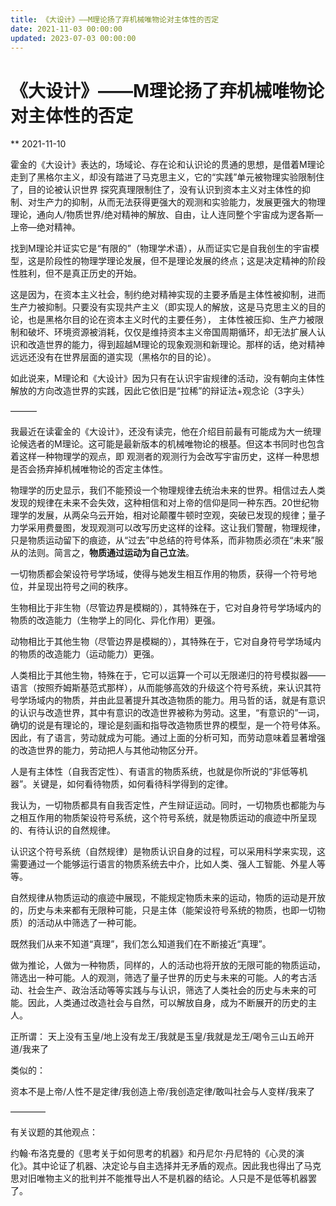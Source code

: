 ```yaml
---
title: 《大设计》——M理论扬了弃机械唯物论对主体性的否定
date: 2021-11-03 00:00:00
updated: 2023-07-03 00:00:00
---
```



# 《大设计》——M理论扬了弃机械唯物论对主体性的否定
**
2021-11-10

霍金的《大设计》表达的，场域论、存在论和认识论的贯通的思想，是借着M理论走到了黑格尔主义，却没有踏进了马克思主义，它的“实践”单元被物理实验限制住了，目的论被认识世界 探究真理限制住了，没有认识到资本主义对主体性的抑制、对生产力的抑制，从而无法获得更强大的观测和实验能力，发展更强大的物理理论，通向人/物质世界/绝对精神的解放、自由，让人连同整个宇宙成为逻各斯—上帝—绝对精神。

找到M理论并证实它是“有限的”（物理学术语），从而证实它是自我创生的宇宙模型，这是阶段性的物理学理论发展，但不是理论发展的终点；这是决定精神的阶段性胜利，但不是真正历史的开始。

这是因为，在资本主义社会，制约绝对精神实现的主要矛盾是主体性被抑制，进而生产力被抑制。只要没有实现共产主义（即实现人的解放，这是马克思主义的目的论，也是黑格尔目的论在资本主义时代的主要任务）， 主体性被压抑、生产力被限制和破坏、环境资源被消耗，仅仅是维持资本主义帝国周期循环，却无法扩展人认识和改造世界的能力，得到超越M理论的现象观测和新理论。那样的话，绝对精神远远还没有在世界层面的道实现（黑格尔的目的论）。

如此说来，M理论和《大设计》因为只有在认识宇宙规律的活动，没有朝向主体性解放的方向改造世界的实践，因此它依旧是“拉稀”的辩证法+观念论（3字头）

———

我最近在读霍金的《大设计》，还没有读完，他在介绍目前最有可能成为大一统理论候选者的M理论。这可能是最新版本的机械唯物论的根基。但这本书同时也包含着这样一种物理学的观点，即 观测者的观测行为会改写宇宙历史，这样一种思想是否会扬弃掉机械唯物论的否定主体性。

物理学的历史显示，我们不能预设一个物理规律去统治未来的世界。相信过去人类发现的规律在未来不会失效，这种相信和对上帝的信仰是同一种东西。20世纪物理学的发展，从两朵乌云开始，相对论颠覆牛顿时空观，突破已发现的规律；量子力学采用费曼图，发现观测可以改写历史这样的诠释。这让我们警醒，物理规律，只是物质运动留下的痕迹，从“过去”中总结的符号体系，而非物质必须在“未来”服从的法则。简言之，**物质通过运动为自己立法**。

一切物质都会架设符号学场域，使得与她发生相互作用的物质，获得一个符号地位，并呈现出符号之间的秩序。

生物相比于非生物（尽管边界是模糊的），其特殊在于，它对自身符号学场域内的物质的改造能力（生物学上的同化、异化作用）更强。

动物相比于其他生物（尽管边界是模糊的），其特殊在于，它对自身符号学场域内的物质的改造能力（运动能力）更强。

人类相比于其他生物，特殊在于，它可以运算一个可以无限递归的符号模拟器——语言（按照乔姆斯基范式那样），从而能够高效的升级这个符号系统，来认识其符号学场域内的物质，并由此显著提升其改造物质的能力。用马哲的话，就是有意识的认识与改造世界，其中有意识的改造世界被称为劳动。这里，“有意识的”一词，确切的说是有理论的，理论是刻画和指导改造物质世界的模型，是一个符号体系。因此，有了语言，劳动就成为可能。通过上面的分析可知，而劳动意味着显著增强的改造世界的能力，劳动把人与其他动物区分开。

人是有主体性（自我否定性）、有语言的物质系统，也就是你所说的“非低等机器”。关键是，如何看待物质，如何看待科学得到的定律。

我认为，一切物质都具有自我否定性，产生辩证运动。同时，一切物质也都能为与之相互作用的物质架设符号系统，这个符号系统，就是物质运动的痕迹中所呈现的、有待认识的自然规律。

认识这个符号系统（自然规律）是物质认识自身的过程，可以采用科学来实现，这需要通过一个能够运行语言的物质系统去中介，比如人类、强人工智能、外星人等等。

自然规律从物质运动的痕迹中展现，不能规定物质未来的运动，物质的运动是开放的，历史与未来都有无限种可能，只是主体（能架设符号系统的物质，也即一切物质）的活动从中筛选了一种可能。

既然我们从来不知道“真理”，我们怎么知道我们在不断接近“真理”。

做为推论，人做为一种物质，同样的，人的活动也将开放的无限可能的物质运动，筛选出一种可能。人的观测，筛选了量子世界的历史与未来的可能。人的考古活动、社会生产、政治活动等等实践与与认识，筛选了人类社会的历史与未来的可能。因此，人类通过改造社会与自然，可以解放自身，成为不断展开的历史的主人。

正所谓：
天上没有玉皇/地上没有龙王/我就是玉皇/我就是龙王/喝令三山五岭开道/我来了

类似的：

资本不是上帝/人性不是定律/我创造上帝/我创造定律/敢叫社会与人变样/我来了

————

有关议题的其他观点：

约翰·布洛克曼的《思考关于如何思考的机器》和丹尼尔·丹尼特的《心灵的演化》。其中论证了机器、决定论与自主选择并无矛盾的观点。因此我也得出了马克思对旧唯物主义的批判并不能推导出人不是机器的结论。人只是不是低等机器罢了。

